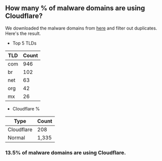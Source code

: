 ## How many % of malware domains are using Cloudflare?


We downloaded the malware domains from [here](https://urlhaus.abuse.ch) and filter out duplicates.
Here's the result.


[//]: # (start replacement)


- Top 5 TLDs

| TLD | Count |
| --- | --- |
| com | 946 |
| br | 102 |
| net | 63 |
| org | 42 |
| mx | 26 |


- Cloudflare %

| Type | Count |
| --- | --- |
| Cloudflare | 208 |
| Normal | 1,335 |


### 13.5% of malware domains are using Cloudflare.